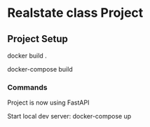 # Realstate class Project

## Project Setup

docker build .

docker-compose build

### Commands

Project is now using FastAPI

Start local dev server: docker-compose up


